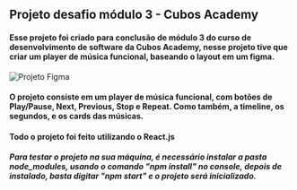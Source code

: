 ## Projeto desafio módulo 3 - Cubos Academy

#### Esse projeto foi criado para conclusão de módulo 3 do curso de desenvolvimento de software da Cubos Academy, nesse projeto tive que criar um player de música funcional, baseando o layout em um figma.

<div>
  <img src="https://i.imgur.com/tZYcCBh.png" alt="Projeto Figma"/>
</div>

#### O projeto consiste em um player de música funcional, com botões de Play/Pause, Next, Previous, Stop e Repeat. Como também, a timeline, os segundos, e os cards das músicas.

#### Todo o projeto foi feito utilizando o React.js

##### Para testar o projeto na sua máquina, é necessário instalar a pasta node_modules, usando o comando "npm install" no console, depois de instalado, basta digitar "npm start" e o projeto será inicializado.
